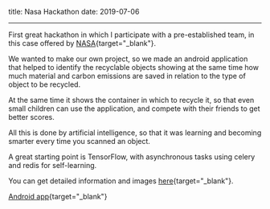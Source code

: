 title: Nasa Hackathon
date: 2019-07-06


---


First great hackathon in which I participate with a pre-established team, in this case offered by [NASA](https://2017.spaceappschallenge.org/){target="_blank"}. 

We wanted to make our own project, so we made an android application that helped to identify the recyclable objects showing at the same time how much material and carbon emissions are saved in relation to the type of object to be recycled.

At the same time it shows the container in which to recycle it, so that even small children can use the application, and compete with their friends to get better scores.

All this is done by artificial intelligence, so that it was learning and becoming smarter every time you scanned an object.

A great starting point is TensorFlow, with asynchronous tasks using celery and redis for self-learning.

You can get detailed information and images [here](https://github.com/bl4ckpr15m/NASA-2017-machine-learning 'NASA 2017'){target="_blank"}.

[Android app](https://github.com/bl4ckpr15m/NASA-2017-android-app){target="_blank"}

